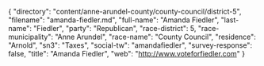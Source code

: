 {
  "directory": "content/anne-arundel-county/county-council/district-5",
  "filename": "amanda-fiedler.md",
  "full-name": "Amanda Fiedler",
  "last-name": "Fiedler",
  "party": "Republican",
  "race-district": 5,
  "race-municipality": "Anne Arundel",
  "race-name": "County Council",
  "residence": "Arnold",
  "sn3": "Taxes",
  "social-tw": "amandafiedler",
  "survey-response": false,
  "title": "Amanda Fiedler",
  "web": "http://www.voteforfiedler.com"
}
